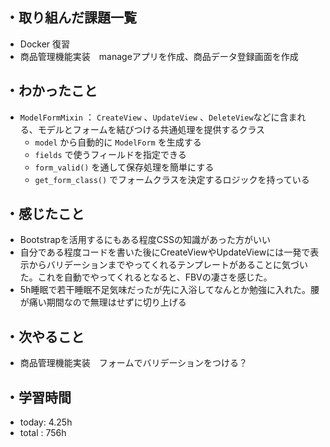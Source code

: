 ## ・取り組んだ課題一覧
- Docker 復習
- 商品管理機能実装　manageアプリを作成、商品データ登録画面を作成

## ・わかったこと
- `ModelFormMixin` ： `CreateView` 、`UpdateView` 、`DeleteView`などに含まれる、モデルとフォームを結びつける共通処理を提供するクラス
  -  `model` から自動的に `ModelForm` を生成する
  - `fields` で使うフィールドを指定できる
  - `form_valid()` を通して保存処理を簡単にする
  - `get_form_class()` でフォームクラスを決定するロジックを持っている

## ・感じたこと

- Bootstrapを活用するにもある程度CSSの知識があった方がいい
- 自分である程度コードを書いた後にCreateViewやUpdateViewには一発で表示からバリデーションまでやってくれるテンプレートがあることに気づいた。これを自動でやってくれるとなると、FBVの凄さを感じた。
- 5h睡眠で若干睡眠不足気味だったが先に入浴してなんとか勉強に入れた。腰が痛い期間なので無理はせずに切り上げる



## ・次やること
- 商品管理機能実装　フォームでバリデーションをつける？
　
## ・学習時間
- today:  4.25h
- total  : 756h



